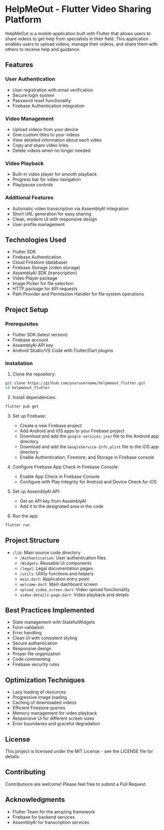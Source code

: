 # HelpMeOut - Flutter Video Sharing Platform

HelpMeOut is a mobile application built with Flutter that allows users to share videos to get help from specialists in their field. This application enables users to upload videos, manage their videos, and share them with others to receive help and guidance.

## Features

### User Authentication

- User registration with email verification
- Secure login system
- Password reset functionality
- Firebase Authentication integration

### Video Management

- Upload videos from your device
- Give custom titles to your videos
- View detailed information about each video
- Copy and share video links
- Delete videos when no longer needed

### Video Playback

- Built-in video player for smooth playback
- Progress bar for video navigation
- Play/pause controls

### Additional Features

- Automatic video transcription via AssemblyAI integration
- Short URL generation for easy sharing
- Clean, modern UI with responsive design
- User profile management

## Technologies Used

- Flutter SDK
- Firebase Authentication
- Cloud Firestore (database)
- Firebase Storage (video storage)
- AssemblyAI SDK (transcription)
- Video Player package
- Image Picker for file selection
- HTTP package for API requests
- Path Provider and Permission Handler for file system operations

## Project Setup

### Prerequisites

- Flutter SDK (latest version)
- Firebase account
- AssemblyAI API key
- Android Studio/VS Code with Flutter/Dart plugins

### Installation

1. Clone the repository:

```bash
git clone https://github.com/yourusername/helpmeout_flutter.git
cd helpmeout_flutter
```

2. Install dependencies:

```bash
flutter pub get
```

3. Set up Firebase:

   - Create a new Firebase project
   - Add Android and iOS apps to your Firebase project
   - Download and add the `google-services.json` file to the Android app directory
   - Download and add the `GoogleService-Info.plist` file to the iOS app directory
   - Enable Authentication, Firestore, and Storage in Firebase console

4. Configure Firebase App Check in Firebase Console:

   - Enable App Check in Firebase Console
   - Configure with Play Integrity for Android and Device Check for iOS

5. Set up AssemblyAI API:

   - Get an API key from AssemblyAI
   - Add it to the designated area in the code

6. Run the app:

```bash
flutter run
```

## Project Structure

- `/lib`: Main source code directory
  - `/Authentication`: User authentication files
  - `/Widgets`: Reusable UI components
  - `/legal`: Legal documentation pages
  - `/utils`: Utility functions and helpers
  - `main.dart`: Application entry point
  - `welcome.dart`: Main dashboard screen
  - `upload_video_screen.dart`: Video upload functionality
  - `video-details-page.dart`: Video playback and details

## Best Practices Implemented

- State management with StatefulWidgets
- Form validation
- Error handling
- Clean UI with consistent styling
- Secure authentication
- Responsive design
- Proper file organization
- Code commenting
- Firebase security rules

## Optimization Techniques

- Lazy loading of resources
- Progressive image loading
- Caching of downloaded videos
- Efficient Firestore queries
- Memory management for video playback
- Responsive UI for different screen sizes
- Error boundaries and graceful degradation

## License

This project is licensed under the MIT License - see the LICENSE file for details.

## Contributing

Contributions are welcome! Please feel free to submit a Pull Request.

## Acknowledgments

- Flutter Team for the amazing framework
- Firebase for backend services
- AssemblyAI for transcription services

